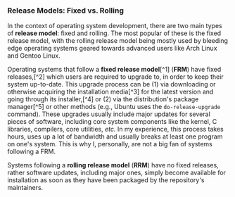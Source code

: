 ### Release Models: Fixed vs. Rolling
In the context of operating system development, there are two main types of **release model**: fixed and rolling. The most popular of these is the fixed release model, with the rolling release model being mostly used by bleeding edge operating systems geared towards advanced users like Arch Linux and Gentoo Linux.

Operating systems that follow a **fixed release model**[^1] (**FRM**) have fixed releases,[^2] which users are required to upgrade to, in order to keep their system up-to-date. This upgrade process can be (1) via downloading or otherwise acquiring the installation media[^3] for the latest version and going through its installer,[^4] or (2) via the distribution's package manager[^5] or other methods (e.g., Ubuntu uses the `do-release-upgrade` command). These upgrades usually include major updates for several pieces of software, including core system components like the kernel, C libraries, compilers, core utilities, *etc.* In my experience, this process takes hours, uses up a lot of bandwidth and usually breaks at least one program on one's system. This is why I, personally, are not a big fan of systems following a FRM.

Systems following a **rolling release model** (**RRM**) have no fixed releases, rather software updates, including major ones, simply become available for installation as soon as they have been packaged by the repository's maintainers.
